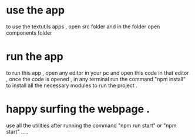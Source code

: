# use the app
to use the textutils apps , open src folder and in the folder open components folder 

# run the app
to run this app , open any editor in your pc and open this code in that editor ,
once the code is opened , in any terminal run the command "npm install" to install all the necessary modules to run the project .

# happy surfing the webpage .
use all the utilities after running the command "npm run start" or "npm start" .....
